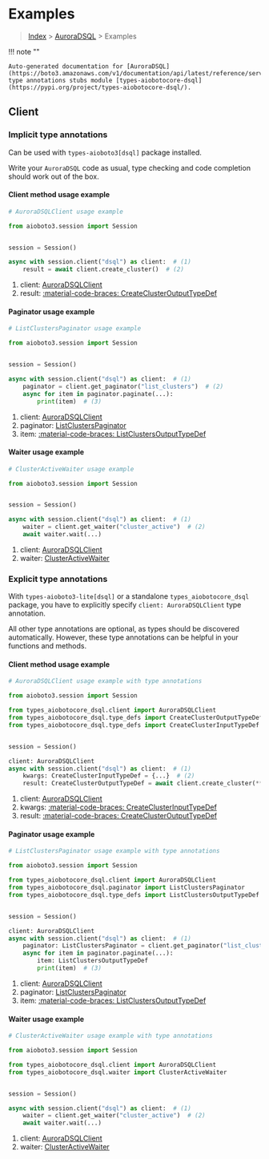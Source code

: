 # Examples

> [Index](../README.md) > [AuroraDSQL](./README.md) > Examples

!!! note ""

    Auto-generated documentation for [AuroraDSQL](https://boto3.amazonaws.com/v1/documentation/api/latest/reference/services/dsql.html#auroradsql)
    type annotations stubs module [types-aiobotocore-dsql](https://pypi.org/project/types-aiobotocore-dsql/).

## Client

### Implicit type annotations

Can be used with `types-aioboto3[dsql]` package installed.

Write your `AuroraDSQL` code as usual,
type checking and code completion should work out of the box.



#### Client method usage example

```python
# AuroraDSQLClient usage example

from aioboto3.session import Session


session = Session()

async with session.client("dsql") as client:  # (1)
    result = await client.create_cluster()  # (2)
```

1. client: [AuroraDSQLClient](./client.md)
2. result: [:material-code-braces: CreateClusterOutputTypeDef](./type_defs.md#createclusteroutputtypedef)



#### Paginator usage example

```python
# ListClustersPaginator usage example

from aioboto3.session import Session


session = Session()

async with session.client("dsql") as client:  # (1)
    paginator = client.get_paginator("list_clusters")  # (2)
    async for item in paginator.paginate(...):
        print(item)  # (3)
```

1. client: [AuroraDSQLClient](./client.md)
2. paginator: [ListClustersPaginator](./paginators.md#listclusterspaginator)
3. item: [:material-code-braces: ListClustersOutputTypeDef](./type_defs.md#listclustersoutputtypedef)



#### Waiter usage example

```python
# ClusterActiveWaiter usage example

from aioboto3.session import Session


session = Session()

async with session.client("dsql") as client:  # (1)
    waiter = client.get_waiter("cluster_active")  # (2)
    await waiter.wait(...)
```

1. client: [AuroraDSQLClient](./client.md)
2. waiter: [ClusterActiveWaiter](./waiters.md#clusteractivewaiter)


### Explicit type annotations

With `types-aioboto3-lite[dsql]`
or a standalone `types_aiobotocore_dsql` package, you have to explicitly specify
`client: AuroraDSQLClient` type annotation.

All other type annotations are optional, as types should be discovered automatically.
However, these type annotations can be helpful in your functions and methods.


#### Client method usage example

```python
# AuroraDSQLClient usage example with type annotations

from aioboto3.session import Session

from types_aiobotocore_dsql.client import AuroraDSQLClient
from types_aiobotocore_dsql.type_defs import CreateClusterOutputTypeDef
from types_aiobotocore_dsql.type_defs import CreateClusterInputTypeDef


session = Session()

client: AuroraDSQLClient
async with session.client("dsql") as client:  # (1)
    kwargs: CreateClusterInputTypeDef = {...}  # (2)
    result: CreateClusterOutputTypeDef = await client.create_cluster(**kwargs)  # (3)
```

1. client: [AuroraDSQLClient](./client.md)
2. kwargs: [:material-code-braces: CreateClusterInputTypeDef](./type_defs.md#createclusterinputtypedef)
3. result: [:material-code-braces: CreateClusterOutputTypeDef](./type_defs.md#createclusteroutputtypedef)



#### Paginator usage example

```python
# ListClustersPaginator usage example with type annotations

from aioboto3.session import Session

from types_aiobotocore_dsql.client import AuroraDSQLClient
from types_aiobotocore_dsql.paginator import ListClustersPaginator
from types_aiobotocore_dsql.type_defs import ListClustersOutputTypeDef


session = Session()

client: AuroraDSQLClient
async with session.client("dsql") as client:  # (1)
    paginator: ListClustersPaginator = client.get_paginator("list_clusters")  # (2)
    async for item in paginator.paginate(...):
        item: ListClustersOutputTypeDef
        print(item)  # (3)
```

1. client: [AuroraDSQLClient](./client.md)
2. paginator: [ListClustersPaginator](./paginators.md#listclusterspaginator)
3. item: [:material-code-braces: ListClustersOutputTypeDef](./type_defs.md#listclustersoutputtypedef)



#### Waiter usage example

```python
# ClusterActiveWaiter usage example with type annotations

from aioboto3.session import Session

from types_aiobotocore_dsql.client import AuroraDSQLClient
from types_aiobotocore_dsql.waiter import ClusterActiveWaiter


session = Session()

async with session.client("dsql") as client:  # (1)
    waiter = client.get_waiter("cluster_active")  # (2)
    await waiter.wait(...)
```

1. client: [AuroraDSQLClient](./client.md)
2. waiter: [ClusterActiveWaiter](./waiters.md#clusteractivewaiter)


